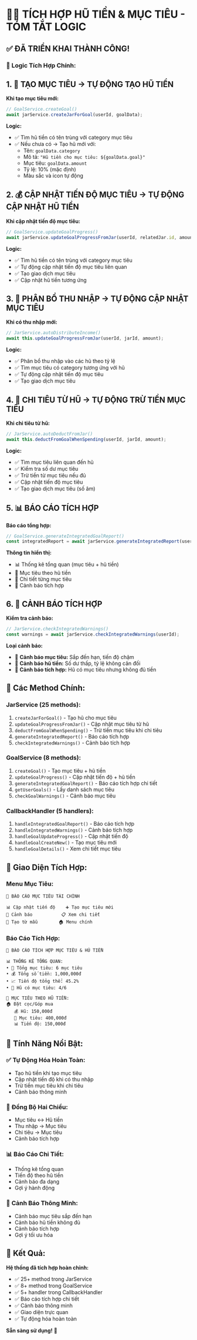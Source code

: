 # 🏺🎯 TÍCH HỢP HŨ TIỀN & MỤC TIÊU - TÓM TẮT LOGIC

## ✅ ĐÃ TRIỂN KHAI THÀNH CÔNG!

### 🔗 **Logic Tích Hợp Chính:**

## 1. 🎯 TẠO MỤC TIÊU → TỰ ĐỘNG TẠO HŨ TIỀN

**Khi tạo mục tiêu mới:**
```javascript
// GoalService.createGoal()
await jarService.createJarForGoal(userId, goalData);
```

**Logic:**
- ✅ Tìm hũ tiền có tên trùng với category mục tiêu
- ✅ Nếu chưa có → Tạo hũ mới với:
  - Tên: `goalData.category`
  - Mô tả: `"Hũ tiền cho mục tiêu: ${goalData.goal}"`
  - Mục tiêu: `goalData.amount`
  - Tỷ lệ: 10% (mặc định)
  - Màu sắc và icon tự động

## 2. 💰 CẬP NHẬT TIẾN ĐỘ MỤC TIÊU → TỰ ĐỘNG CẬP NHẬT HŨ TIỀN

**Khi cập nhật tiến độ mục tiêu:**
```javascript
// GoalService.updateGoalProgress()
await jarService.updateGoalProgressFromJar(userId, relatedJar.id, amount);
```

**Logic:**
- ✅ Tìm hũ tiền có tên trùng với category mục tiêu
- ✅ Tự động cập nhật tiến độ mục tiêu liên quan
- ✅ Tạo giao dịch mục tiêu
- ✅ Cập nhật hũ tiền tương ứng

## 3. 🏺 PHÂN BỔ THU NHẬP → TỰ ĐỘNG CẬP NHẬT MỤC TIÊU

**Khi có thu nhập mới:**
```javascript
// JarService.autoDistributeIncome()
await this.updateGoalProgressFromJar(userId, jarId, amount);
```

**Logic:**
- ✅ Phân bổ thu nhập vào các hũ theo tỷ lệ
- ✅ Tìm mục tiêu có category tương ứng với hũ
- ✅ Tự động cập nhật tiến độ mục tiêu
- ✅ Tạo giao dịch mục tiêu

## 4. 💸 CHI TIÊU TỪ HŨ → TỰ ĐỘNG TRỪ TIỀN MỤC TIÊU

**Khi chi tiêu từ hũ:**
```javascript
// JarService.autoDeductFromJar()
await this.deductFromGoalWhenSpending(userId, jarId, amount);
```

**Logic:**
- ✅ Tìm mục tiêu liên quan đến hũ
- ✅ Kiểm tra số dư mục tiêu
- ✅ Trừ tiền từ mục tiêu nếu đủ
- ✅ Cập nhật tiến độ mục tiêu
- ✅ Tạo giao dịch mục tiêu (số âm)

## 5. 📊 BÁO CÁO TÍCH HỢP

**Báo cáo tổng hợp:**
```javascript
// GoalService.generateIntegratedGoalReport()
const integratedReport = await jarService.generateIntegratedReport(userId);
```

**Thông tin hiển thị:**
- 📊 Thống kê tổng quan (mục tiêu + hũ tiền)
- 🏺 Mục tiêu theo hũ tiền
- 🎯 Chi tiết từng mục tiêu
- 🚨 Cảnh báo tích hợp

## 6. 🚨 CẢNH BÁO TÍCH HỢP

**Kiểm tra cảnh báo:**
```javascript
// JarService.checkIntegratedWarnings()
const warnings = await jarService.checkIntegratedWarnings(userId);
```

**Loại cảnh báo:**
- 🎯 **Cảnh báo mục tiêu:** Sắp đến hạn, tiến độ chậm
- 🏺 **Cảnh báo hũ tiền:** Số dư thấp, tỷ lệ không cân đối
- 🔗 **Cảnh báo tích hợp:** Hũ có mục tiêu nhưng không đủ tiền

## 🔧 **Các Method Chính:**

### JarService (25 methods):
1. `createJarForGoal()` - Tạo hũ cho mục tiêu
2. `updateGoalProgressFromJar()` - Cập nhật mục tiêu từ hũ
3. `deductFromGoalWhenSpending()` - Trừ tiền mục tiêu khi chi tiêu
4. `generateIntegratedReport()` - Báo cáo tích hợp
5. `checkIntegratedWarnings()` - Cảnh báo tích hợp

### GoalService (8 methods):
1. `createGoal()` - Tạo mục tiêu + hũ tiền
2. `updateGoalProgress()` - Cập nhật tiến độ + hũ tiền
3. `generateIntegratedGoalReport()` - Báo cáo tích hợp chi tiết
4. `getUserGoals()` - Lấy danh sách mục tiêu
5. `checkGoalWarnings()` - Cảnh báo mục tiêu

### CallbackHandler (5 handlers):
1. `handleIntegratedGoalReport()` - Báo cáo tích hợp
2. `handleIntegratedWarnings()` - Cảnh báo tích hợp
3. `handleGoalUpdateProgress()` - Cập nhật tiến độ
4. `handleGoalCreateNew()` - Tạo mục tiêu mới
5. `handleGoalDetails()` - Xem chi tiết mục tiêu

## 📱 **Giao Diện Tích Hợp:**

### Menu Mục Tiêu:
```
🎯 BÁO CÁO MỤC TIÊU TÀI CHÍNH

📊 Cập nhật tiến độ    ➕ Tạo mục tiêu mới
🚨 Cảnh báo           📋 Xem chi tiết
🎯 Tạo từ mẫu        🏠 Menu chính
```

### Báo Cáo Tích Hợp:
```
🎯 BÁO CÁO TÍCH HỢP MỤC TIÊU & HŨ TIỀN

📊 THỐNG KÊ TỔNG QUAN:
• 🎯 Tổng mục tiêu: 6 mục tiêu
• 💰 Tổng số tiền: 1,000,000đ
• 📈 Tiến độ tổng thể: 45.2%
• 🏺 Hũ có mục tiêu: 4/6

🏺 MỤC TIÊU THEO HŨ TIỀN:
🏠 Đặt cọc/Góp mua
   💰 Hũ: 150,000đ
   🎯 Mục tiêu: 400,000đ
   📊 Tiến độ: 150,000đ
```

## 🎯 **Tính Năng Nổi Bật:**

### ✅ **Tự Động Hóa Hoàn Toàn:**
- Tạo hũ tiền khi tạo mục tiêu
- Cập nhật tiến độ khi có thu nhập
- Trừ tiền mục tiêu khi chi tiêu
- Cảnh báo thông minh

### 🔄 **Đồng Bộ Hai Chiều:**
- Mục tiêu ↔ Hũ tiền
- Thu nhập → Mục tiêu
- Chi tiêu → Mục tiêu
- Cảnh báo tích hợp

### 📊 **Báo Cáo Chi Tiết:**
- Thống kê tổng quan
- Tiến độ theo hũ tiền
- Cảnh báo đa dạng
- Gợi ý hành động

### 🚨 **Cảnh Báo Thông Minh:**
- Cảnh báo mục tiêu sắp đến hạn
- Cảnh báo hũ tiền không đủ
- Cảnh báo tích hợp
- Gợi ý tối ưu hóa

## 🎉 **Kết Quả:**

**Hệ thống đã tích hợp hoàn chỉnh:**
- ✅ 25+ method trong JarService
- ✅ 8+ method trong GoalService  
- ✅ 5+ handler trong CallbackHandler
- ✅ Báo cáo tích hợp chi tiết
- ✅ Cảnh báo thông minh
- ✅ Giao diện trực quan
- ✅ Tự động hóa hoàn toàn

**Sẵn sàng sử dụng!** 🚀 